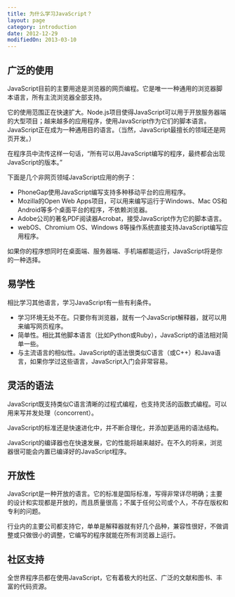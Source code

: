 ```yaml
---
title: 为什么学习JavaScript？
layout: page
category: introduction
date: 2012-12-29
modifiedOn: 2013-03-10
---
```


## 广泛的使用

JavaScript目前的主要用途是浏览器的网页编程。它是唯一一种通用的浏览器脚本语言，所有主流浏览器全部支持。

它的使用范围正在快速扩大。Node.js项目使得JavaScript可以用于开放服务器端的大型项目；越来越多的应用程序，使用JavaScript作为它们的脚本语言。JavaScript正在成为一种通用目的语言。（当然，JavaScript最擅长的领域还是网页开发。）

在程序员中流传这样一句话，“所有可以用JavaScript编写的程序，最终都会出现JavaScript的版本。”

下面是几个非网页领域JavaScript应用的例子：

- PhoneGap使用JavaScript编写支持多种移动平台的应用程序。
- Mozilla的Open Web Apps项目，可以用来编写运行于Windows、Mac OS和Android等多个桌面平台的程序，不依赖浏览器。
- Adobe公司的著名PDF阅读器Acrobat，接受JavaScript作为它的脚本语言。
- webOS、Chromium OS、Windows 8等操作系统直接支持JavaScript编写应用程序。

如果你的程序想同时在桌面端、服务器端、手机端都能运行，JavaScript将是你的一种选择。

## 易学性

相比学习其他语言，学习JavaScript有一些有利条件。

- 学习环境无处不在。只要你有浏览器，就有一个JavaScript解释器，就可以用来编写网页程序。
- 简单性。相比其他脚本语言（比如Python或Ruby），JavaScript的语法相对简单一些。
- 与主流语言的相似性。JavaScript的语法很类似C语言（或C++）和Java语言，如果你学过这些语言，JavaScript入门会非常容易。

## 灵活的语法

JavaScript既支持类似C语言清晰的过程式编程，也支持灵活的函数式编程。可以用来写并发处理（concorrent）。

JavaScript的标准还是快速进化中，并不断合理化，并添加更适用的语法结构。

JavaScript的编译器也在快速发展，它的性能将越来越好。在不久的将来，浏览器很可能会内置已编译好的JavaScript程序。

## 开放性

JavaScript是一种开放的语言。它的标准是国际标准，写得非常详尽明确；主要的设计和实现都是开放的，而且质量很高；不属于任何公司或个人，不存在版权和专利的问题。

行业内的主要公司都支持它，单单是解释器就有好几个品种，兼容性很好，不做调整或只做很小的调整，它编写的程序就能在所有浏览器上运行。

## 社区支持

全世界程序员都在使用JavaScript，它有着极大的社区、广泛的文献和图书、丰富的代码资源。

